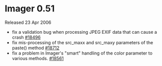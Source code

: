 # Imager 0.51

Released 23 Apr 2006

- fix a validation bug when processing JPEG EXIF data that can cause a crash [#18496](https://github.com/tonycoz/imager/issues/18496) 
- fix mis-processing of the src_maxx and src_maxy parameters of the paste() method [#18712](https://github.com/tonycoz/imager/issues/18712) 
- fix a problem in Imager's "smart" handling of the color parameter to various methods. [#18561](https://github.com/tonycoz/imager/issues/18561)